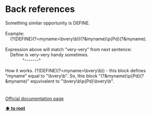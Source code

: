 # Back references




<div class="phpcode"><span class="html">
Something similar opportunity is DEFINE.<br><br>Example:<br>&#xA0; &#xA0; (?(DEFINE)(?&lt;myname&gt;\bvery\b))(?&amp;myname)\p{Pd}(?&amp;myname).<br><br>Expression above will match &quot;very-very&quot; from next sentence:<br>&#xA0; &#xA0; Define is very-very handy sometimes.<br>&#xA0; &#xA0; &#xA0; &#xA0; &#xA0; &#xA0; &#xA0; ^-------^<br><br>How it works. (?(DEFINE)(?&lt;myname&gt;\bvery\b)) - this block defines &quot;myname&quot; equal to &quot;\bvery\b&quot;. So, this block &quot;(?&amp;myname)\p{Pd}(?&amp;myname)&quot; equvivalent to &quot;\bvery\b\p{Pd}\bvery\b&quot;.</span>
</div>
  

#

[Official documentation page](https://www.php.net/manual/en/regexp.reference.back-references.php)

**[⬆ to root](/)**